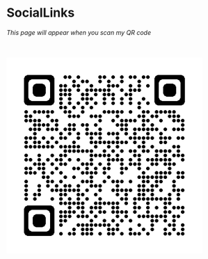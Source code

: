 # SocialLinks
<h6>This page will appear when you scan my QR code</h1>
<br>
<img src="./assets/qrcode_kaoutar-boudouft.github.io.png" />
